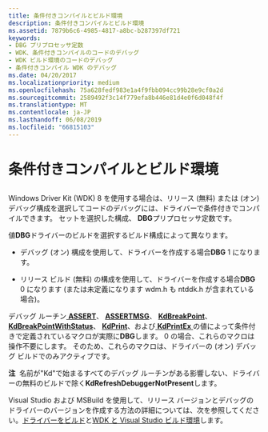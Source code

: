 ```yaml
---
title: 条件付きコンパイルとビルド環境
description: 条件付きコンパイルとビルド環境
ms.assetid: 7879b6c6-4985-4817-a8bc-b287397df721
keywords:
- DBG プリプロセッサ定数
- WDK、条件付きコンパイルのコードのデバッグ
- WDK ビルド環境のコードのデバッグ
- 条件付きコンパイル WDK のデバッグ
ms.date: 04/20/2017
ms.localizationpriority: medium
ms.openlocfilehash: 75a628fedf983e1a4f9fbb094cc99b28e9cf0a2d
ms.sourcegitcommit: 2589492f3c14f779efa8b446e81d4e0f6d048f4f
ms.translationtype: MT
ms.contentlocale: ja-JP
ms.lasthandoff: 06/08/2019
ms.locfileid: "66815103"
---
```

# <a name="conditional-compilation-and-the-build-environment"></a>条件付きコンパイルとビルド環境


## <span id="ddk_conditional_compilation_and_the_build_environment_tools"></span><span id="DDK_CONDITIONAL_COMPILATION_AND_THE_BUILD_ENVIRONMENT_TOOLS"></span>


Windows Driver Kit (WDK) 8 を使用する場合は、リリース (無料) または (オン) デバッグ構成を選択してコードのデバッグには、ドライバーで条件付きでコンパイルできます。 セットを選択した構成、 **DBG**プリプロセッサ定数です。

値**DBG**ドライバーのビルドを選択するビルド構成によって異なります。

-   デバッグ (オン) 構成を使用して、ドライバーを作成する場合**DBG** 1 になります。

-   リリース ビルド (無料) の構成を使用して、ドライバーを作成する場合**DBG** 0 になります (または未定義になります wdm.h も ntddk.h が含まれている場合)。

デバッグ ルーチン[ **ASSERT**](https://msdn.microsoft.com/library/windows/hardware/ff542107)、 [ **ASSERTMSG**](https://msdn.microsoft.com/library/windows/hardware/ff542113)、 [ **KdBreakPoint**](https://msdn.microsoft.com/library/windows/hardware/ff548063)、 [ **KdBreakPointWithStatus**](https://msdn.microsoft.com/library/windows/hardware/ff548065)、 [ **KdPrint**](https://msdn.microsoft.com/library/windows/hardware/ff548092)、および[ **KdPrintEx** ](https://msdn.microsoft.com/library/windows/hardware/ff548100)の値によって条件付きで定義されているマクロが実際に**DBG**します。 0 の場合、これらのマクロは操作不要にします。 そのため、これらのマクロは、ドライバーの (オン) デバッグ ビルドでのみアクティブです。

**注**  名前が"Kd"で始まるすべてのデバッグ ルーチンがある影響しない、ドライバーの無料のビルドで除く**KdRefreshDebuggerNotPresent**します。

 

Visual Studio および MSBuild を使用して、リリース バージョンとデバッグのドライバーのバージョンを作成する方法の詳細については、次を参照してください。[ドライバーをビルド](https://docs.microsoft.com/windows-hardware/drivers/develop/building-a-driver)と[WDK と Visual Studio ビルド環境](wdk-and-visual-studio-build-environment.md)します。

 

 






